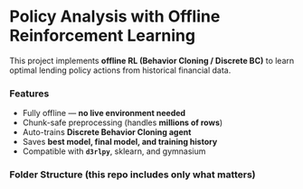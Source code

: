 # Policy Analysis with Offline Reinforcement Learning

This project implements **offline RL (Behavior Cloning / Discrete BC)** to learn optimal lending policy actions from historical financial data.

###  Features
- Fully offline — **no live environment needed**
- Chunk-safe preprocessing (handles **millions of rows**)
- Auto-trains **Discrete Behavior Cloning agent**
- Saves **best model, final model, and training history**
- Compatible with **`d3rlpy`**, sklearn, and gymnasium

###  Folder Structure (this repo includes only what matters)

